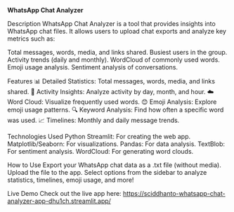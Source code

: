 **WhatsApp Chat Analyzer**

Description
WhatsApp Chat Analyzer is a tool that provides insights into WhatsApp chat files. It allows users to upload chat exports and analyze key metrics such as:

Total messages, words, media, and links shared.
Busiest users in the group.
Activity trends (daily and monthly).
WordCloud of commonly used words.
Emoji usage analysis.
Sentiment analysis of conversations.

Features
📊 Detailed Statistics: Total messages, words, media, and links shared.
📅 Activity Insights: Analyze activity by day, month, and hour.
☁️ Word Cloud: Visualize frequently used words.
😊 Emoji Analysis: Explore emoji usage patterns.
🔍 Keyword Analysis: Find how often a specific word was used.
📈 Timelines: Monthly and daily message trends.

Technologies Used
Python
Streamlit: For creating the web app.
Matplotlib/Seaborn: For visualizations.
Pandas: For data analysis.
TextBlob: For sentiment analysis.
WordCloud: For generating word clouds.

How to Use
Export your WhatsApp chat data as a .txt file (without media).
Upload the file to the app.
Select options from the sidebar to analyze statistics, timelines, emoji usage, and more!

Live Demo
Check out the live app here: https://sciddhanto-whatsapp-chat-analyzer-app-dhu1ch.streamlit.app/
